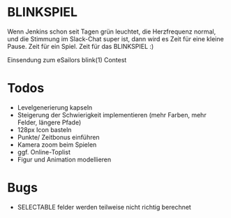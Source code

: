 # BLINKSPIEL

Wenn Jenkins schon seit Tagen grün leuchtet, die Herzfrequenz normal,
und die Stimmung im Slack-Chat super ist, dann wird es Zeit für eine kleine Pause.
Zeit für ein Spiel. Zeit für das BLINKSPIEL :)

Einsendung zum eSailors blink(1) Contest

# Todos
- Levelgenerierung kapseln
- Steigerung der Schwierigkeit implementieren (mehr Farben, mehr Felder, längere Pfade)
- 128px Icon basteln
- Punkte/ Zeitbonus einführen
- Kamera zoom beim Spielen
- ggf. Online-Toplist
- Figur und Animation modellieren


# Bugs
- SELECTABLE felder werden teilweise nicht richtig berechnet









